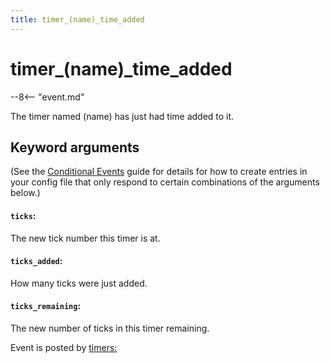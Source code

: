 ```yaml
---
title: timer_(name)_time_added
---
```


# timer_(name)\_time_added


--8<-- "event.md"

The timer named (name) has just had time added to it.

## Keyword arguments

(See the [Conditional Events](overview/conditional.md)
guide for details for how to create entries in your config file that
only respond to certain combinations of the arguments below.)

#### `ticks`:

The new tick number this timer is at.

#### `ticks_added`:

How many ticks were just added.

#### `ticks_remaining`:

The new number of ticks in this timer remaining.

Event is posted by [timers:](../config/timers.md)
